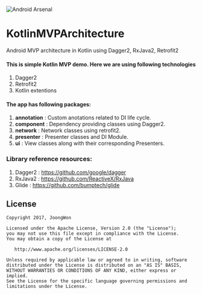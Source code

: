 ![Android Arsenal]( https://img.shields.io/badge/Android%20Arsenal-KotlinMVPArchitecture-green.svg?style=flat )

# KotlinMVPArchitecture
Android MVP architecture in Kotlin using Dagger2, RxJava2, Retrofit2

#### This is simple Kotlin MVP demo. Here we are using following technologies
1. Dagger2
2. Retrofit2  
3. Kotlin extentions 


#### The app has following packages:
1. **annotation** : Custom anotations related to DI life cycle.
2. **component** : Dependency providing classes using Dagger2.
3. **network** : Network classes using retrofit2.
4. **presenter** : Presenter classes and DI Module.
5. **ui** : View classes along with their corresponding Presenters.


### Library reference resources:
1. Dagger2 : https://github.com/google/dagger
2. RxJava2 : https://github.com/ReactiveX/RxJava
3. Glide : https://github.com/bumptech/glide


## License

    Copyright 2017, JoongWon

    Licensed under the Apache License, Version 2.0 (the "License");
    you may not use this file except in compliance with the License.
    You may obtain a copy of the License at

       http://www.apache.org/licenses/LICENSE-2.0

    Unless required by applicable law or agreed to in writing, software
    distributed under the License is distributed on an "AS IS" BASIS,
    WITHOUT WARRANTIES OR CONDITIONS OF ANY KIND, either express or implied.
    See the License for the specific language governing permissions and
    limitations under the License.
